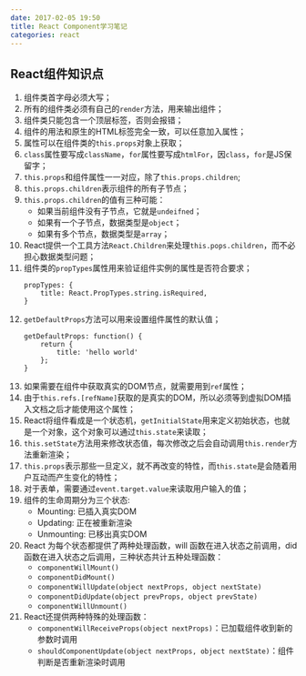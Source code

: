 ```yaml
---
date: 2017-02-05 19:50
title: React Component学习笔记
categories: react
---
```


## React组件知识点
1. 组件类首字母必须大写；
2. 所有的组件类必须有自己的`render`方法，用来输出组件；
3. 组件类只能包含一个顶层标签，否则会报错；
4. 组件的用法和原生的HTML标签完全一致，可以任意加入属性；
5. 属性可以在组件类的`this.props`对象上获取；
6. `class`属性要写成`className`，`for`属性要写成`htmlFor`，因`class`，`for`是JS保留字；
7. `this.props`和组件属性一一对应，除了`this.props.children`;
8. `this.props.children`表示组件的所有子节点；
9. `this.props.children`的值有三种可能：
    * 如果当前组件没有子节点，它就是`undeifned`；
    * 如果有一个子节点，数据类型是`object`；
    * 如果有多个节点，数据类型是`array`；
10. React提供一个工具方法`React.Children`来处理`this.pops.children`，而不必担心数据类型问题；
11. 组件类的`propTypes`属性用来验证组件实例的属性是否符合要求；
    ```
    propTypes: {
        title: React.PropTypes.string.isRequired,
    }
    ```
12. `getDefaultProps`方法可以用来设置组件属性的默认值；
    ```
    getDefaultProps: function() {
    	return {
    		title: 'hello world'
    	};
    }
    ```
13. 如果需要在组件中获取真实的DOM节点，就需要用到`ref`属性；
14. 由于`this.refs.[refName]`获取的是真实的DOM，所以必须等到虚拟DOM插入文档之后才能使用这个属性；
15. React将组件看成是一个状态机，`getInitialState`用来定义初始状态，也就是一个对象，这个对象可以通过`this.state`来读取；
16. `this.setState`方法用来修改状态值，每次修改之后会自动调用`this.render`方法重新渲染；
17. `this.props`表示那些一旦定义，就不再改变的特性，而`this.state`是会随着用户互动而产生变化的特性；
18. 对于表单，需要通过`event.target.value`来读取用户输入的值；
19. 组件的生命周期分为三个状态:
    * Mounting: 已插入真实DOM
    * Updating: 正在被重新渲染
    * Unmounting: 已移出真实DOM
20. React 为每个状态都提供了两种处理函数，will 函数在进入状态之前调用，did 函数在进入状态之后调用，三种状态共计五种处理函数：
    * `componentWillMount()`
    * `componentDidMount()`
    * `componentWillUpdate(object nextProps, object nextState)`
    * `componentDidUpdate(object prevProps, object prevState)`
    * `componentWillUnmount()`    
21. React还提供两种特殊的处理函数：
    * `componentWillReceiveProps(object nextProps)`：已加载组件收到新的参数时调用
    * `shouldComponentUpdate(object nextProps, object nextState)`：组件判断是否重新渲染时调用
